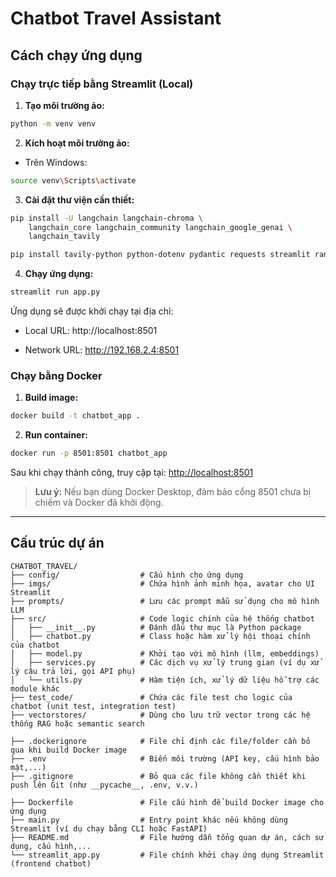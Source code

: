 # Chatbot Travel Assistant

## Cách chạy ứng dụng

### Chạy trực tiếp bằng Streamlit (Local)

1. **Tạo môi trường ảo:**
```bash
python -m venv venv
```

2. **Kích hoạt môi trường ảo:**
- Trên Windows:
```bash
source venv\Scripts\activate
```

3. **Cài đặt thư viện cần thiết:**
```bash
pip install -U langchain langchain-chroma \
    langchain_core langchain_community langchain_google_genai \
    langchain_tavily

pip install tavily-python python-dotenv pydantic requests streamlit rank_bm25
```

4. **Chạy ứng dụng:**
```bash
streamlit run app.py
```

Ứng dụng sẽ được khởi chạy tại địa chỉ:

- Local URL: http://localhost:8501

- Network URL: http://192.168.2.4:8501

### Chạy bằng Docker

1. **Build image:**
```bash
docker build -t chatbot_app .
```

2. **Run container:**
```bash
docker run -p 8501:8501 chatbot_app
```

Sau khi chạy thành công, truy cập tại: [http://localhost:8501](http://localhost:8501)

> **Lưu ý:** Nếu bạn dùng Docker Desktop, đảm bảo cổng 8501 chưa bị chiếm và Docker đã khởi động.

---

## Cấu trúc dự án

```
CHATBOT_TRAVEL/
├── config/                  # Cấu hình cho ứng dụng
├── imgs/                    # Chứa hình ảnh minh họa, avatar cho UI Streamlit
├── prompts/                 # Lưu các prompt mẫu sử dụng cho mô hình LLM
├── src/                     # Code logic chính của hệ thống chatbot
│   ├── __init__.py          # Đánh dấu thư mục là Python package
│   ├── chatbot.py           # Class hoặc hàm xử lý hội thoại chính của chatbot
│   ├── model.py             # Khởi tạo với mô hình (llm, embeddings)
│   ├── services.py          # Các dịch vụ xử lý trung gian (ví dụ xử lý câu trả lời, gọi API phụ)
│   └── utils.py             # Hàm tiện ích, xử lý dữ liệu hỗ trợ các module khác
├── test_code/               # Chứa các file test cho logic của chatbot (unit test, integration test)
├── vectorstores/            # Dùng cho lưu trữ vector trong các hệ thống RAG hoặc semantic search

├── .dockerignore            # File chỉ định các file/folder cần bỏ qua khi build Docker image
├── .env                     # Biến môi trường (API key, cấu hình bảo mật,...)
├── .gitignore               # Bỏ qua các file không cần thiết khi push lên Git (như __pycache__, .env, v.v.)

├── Dockerfile               # File cấu hình để build Docker image cho ứng dụng
├── main.py                  # Entry point khác nếu không dùng Streamlit (ví dụ chạy bằng CLI hoặc FastAPI)
├── README.md                # File hướng dẫn tổng quan dự án, cách sử dụng, cấu hình,...
└── streamlit_app.py         # File chính khởi chạy ứng dụng Streamlit (frontend chatbot)
```